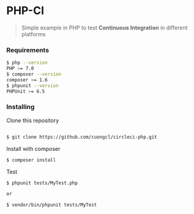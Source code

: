 # PHP-CI

> Simple example in PHP to test **Continuous Integration** in different platforms


### Requirements

```sh
$ php --version
PHP >= 7.0
$ composer --version
composer >= 1.6
$ phpunit --version
PHPUnit >= 6.5
```



### Installing

Clone this repository 

```sh

$ git clone https://github.com/cuongcl/circleci-php.git
```

Install with composer

```sh
$ composer install
```

Test

```sh
$ phpunit tests/MyTest.php

or

$ vendor/bin/phpunit tests/MyTest
```